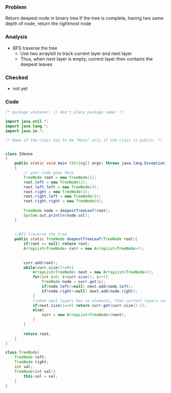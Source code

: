 ### Problem
Return deepest node in binary tree
If the tree is complete, having two same depth of node, return the rightmost node

### Analysis
- BFS traverse the tree
	- Use two arraylsit to track current layer and next layer
	- Thus, when next layer is empty, current layer then contains the deepest leaves

### Checked
- not yet


### Code
```java
/* package whatever; // don't place package name! */

import java.util.*;
import java.lang.*;
import java.io.*;

/* Name of the class has to be "Main" only if the class is public. */


class Ideone
{
	public static void main (String[] args) throws java.lang.Exception
	{
		// your code goes here
		TreeNode root = new TreeNode(1);
		root.left = new TreeNode(2);
		root.left.left = new TreeNode(4);
		root.right = new TreeNode(3);
		root.right.left = new TreeNode(5);
		root.right.right = new TreeNode(6);
		
		TreeNode node = deepestTreeLeaf(root);
		System.out.println(node.val);
	}
	
	
	//BFS traverse the tree
	public static TreeNode deepestTreeLeaf(TreeNode root){
		if(root == null) return root;
		ArrayList<TreeNode> curr = new ArrayList<TreeNode>();
		
		
		curr.add(root);
		while(curr.size()!=0){
			ArrayList<TreeNode> next = new ArrayList<TreeNode>();
			for(int i=0; i<curr.size(); i++){
				TreeNode node = curr.get(i);
				if(node.left!=null) next.add(node.left);
				if(node.right!=null) next.add(node.right);
			}
			//when next layers has no elements, then current layers contians the deepest leaves
			if(next.size()==0) return curr.get(curr.size()-1);
			else{
				curr = new ArrayList<TreeNode>(next);
			}
		}
		
		return root;
	}
}

class TreeNode{
	TreeNode left;
	TreeNode right;
	int val;
	TreeNode(int val){
		this.val = val;
	}
}

```
